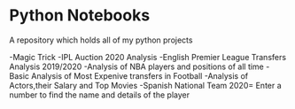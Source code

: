 # Python Notebooks

A repository which holds all of my python projects

  -Magic Trick
  -IPL Auction 2020 Analysis
  -English Premier League Transfers Analysis 2019/2020
  -Analysis of NBA players and positions of all time
  -Basic Analysis of Most Expenive transfers in Football
  -Analysis of Actors,their Salary and Top Movies
  -Spanish National Team 2020= Enter a number to find the name and details of the player
  

